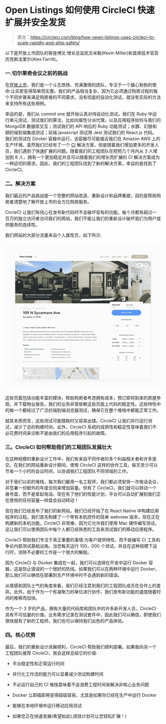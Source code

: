 # Open Listings 如何使用 CircleCI 快速扩展并安全发货

> 原文：<https://circleci.com/blog/how-open-listings-uses-circleci-to-scale-rapidly-and-ship-safely/>

以下是开放上市团队的客座博文:增长总监凯文米勒(Kevin Miller)和首席技术官亚历克斯法里尔(Alex Farrill)。

### 一.切尔莱奇会议之前的挑战

在[开放上市](https://www.openlistings.com/feed)，我们是一个斗志昂扬、充满激情的团队，专注于一个雄心勃勃的使命:让买房变得简单而实惠。我们的产品相当复杂，因为它必须通过购房过程的每个不同步骤来满足购房者的不同需求。没有彻底的自动化测试，就没有实际的方法来支持所有这些用例。

幸运的是，我们从 commit one 就开始认真对待自动化测试。我们在 Ruby 中运行单元测试，测试我们的算法，比如向属性分派代理，以及应用程序如何与我们的 MongoDB 数据库交互；测试我们的 API 响应的 Ruby 功能测试；水豚、幻肢和硒的端到端集成测试；前端 javascript 测试用 Jest 测试我们的 React.js 代码。我们的测试在 Docker 容器中运行，该容器尽可能接近我们在 Amazon AWS 上的生产环境。虽然我们已经有了一个 [CI](https://circleci.com/continuous-integration/) 解决方案，但是随着我们增加更多的开发人员，我们遇到了快速扩展的问题。随着我们的工程团队在短短几个月内从 3 人增加到 8 人，拥有一个更加稳定并且可以随着我们的增长而扩展的 CI 解决方案成为一种迫切的需求。因此，我们的工程团队找到了新的解决方案，幸运的是找到了 CircleCI。

### 二。解决方案

我们最近的产品挑战是一个完整的网站改造、重新设计和品牌重塑，目的是帮助购房者清楚地了解开放上市的全方位购房服务。

CircleCI 让我们有信心在发布新代码时不会破坏现有的功能。每个月都有超过一百万的独立访问者访问我们的网站，我们不能让我们的重新设计破坏我们为用户提供服务的连续性。

我们网站的大部分流量来自个人属性页，如下所示:

![OpenListingsPropertyDetailPage.jpg](img/6ee1f13cce7269af017e853d53d54c5f.png)

这些页面包括功能丰富的模块，帮助购房者考虑拥有成本，预订即将到来的房屋参观，并下载物业报告。我们的业务非常依赖这些页面上代码的稳定性。这些特性中的每一个都经过了广泛的端到端浏览器测试，确保它在整个堆栈中都能正常工作。

就其本质而言，这些测试可能既耗时又容易出错。CircleCI 让我们并行运行测试，减少了总的构建时间。此外，CircleCI 系统的成熟性和稳定性意味着我们不必花费时间来诊断不是由我们的应用程序引起的故障。

### 三。CircleCI 如何帮助我们的工程团队发展壮大

在这种规模的重新设计工作中，我们有来自不同作者的多个利益相关者和许多提交。在我们的网站重新设计期间，使用 CircleCI 这样的协作工具，每天至少可以节省一个小时的会议时间，以协调我们工程团队不同领域的工作。

对于我们以前的堆栈，每次我们雇用一名工程师，我们都必须安排一次电话会议，并签署一份额外的年度合同来增加容量。但有了 CircleCI，我们就可以转动一个拨号盘，而不是拿起电话。现在有了他们的性能计划，平台可以自动扩展到我们正在使用的任何容量—转盘会自动转动！

现在我们已经发布了我们的新网站，我们已经开始了在 React Native 中构建应用程序的过程。我们首先构建了一个带有本机控件的简单 webview 版本，现在正在构建新的本机功能。CircleCI 非常棒，因为它允许我们使用 Mac 硬件编写测试。这让我们可以使用团队中每个人都已经熟悉的工具来测试我们的移动应用程序。

CircleCI 帮助我们专注于真正重要的事情:为客户提供特性，而不是编写 CI 工具和争论内部测试基础设施。当您每天运行 100，000 个测试，并且在这种规模下运行时，消除不必要的工作是一个很大的解脱。

因为 CircleCI 与 Docker 集成在一起，我们可以选择在开发中运行 Docker 容器，这是防止错误的一个很好的防线。如果我们可以在两种环境中运行 Docker，那么我们可以确信在部署到生产环境中时不会遇到新的错误。

从情感和团队士气的角度来看，我们已经注意到我们的工程团队成员在合作上的差异。此外，由于作为一个有凝聚力的单位进行协作，我们发布新功能的速度随着时间的推移而加快。

作为一个 3 岁的产品，拥有大量的代码库和团队中的许多新开发人员，CircleCI 具有不可估量的价值。业务需求记录在测试套件中，因此我们可以确信，即使我们很快就有了新的工程师，我们也可以保持我们出色的产品体验。

### 四。核心优势

最后，我们的重新设计进展顺利，CircleCI 帮助我们顺利部署。如果我向另一个工程团队推荐 CircleCI，我会这样总结它的价值:

*   平台稳定性和正常运行时间

*   并行化工作流的能力可以显著减少测试构建时间

*   不必运行自己的 CI 堆栈意味着不会浪费工程时间来解决非核心业务问题

*   Docker 让即插即用变得超级容易，尤其是如果你已经在生产中运行 Docker

*   能够在本地环境中运行移动应用测试

*   如果您正在快速发展(希望如此),绩效计划可让您轻松扩展！)